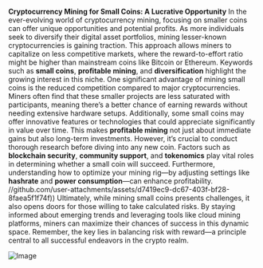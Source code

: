 **Cryptocurrency Mining for Small Coins: A Lucrative Opportunity**
In the ever-evolving world of cryptocurrency mining, focusing on smaller coins can offer unique opportunities and potential profits. As more individuals seek to diversify their digital asset portfolios, mining lesser-known cryptocurrencies is gaining traction. This approach allows miners to capitalize on less competitive markets, where the reward-to-effort ratio might be higher than mainstream coins like Bitcoin or Ethereum. Keywords such as **small coins**, **profitable mining**, and **diversification** highlight the growing interest in this niche.
One significant advantage of mining small coins is the reduced competition compared to major cryptocurrencies. Miners often find that these smaller projects are less saturated with participants, meaning there’s a better chance of earning rewards without needing extensive hardware setups. Additionally, some small coins may offer innovative features or technologies that could appreciate significantly in value over time. This makes **profitable mining** not just about immediate gains but also long-term investments.
However, it’s crucial to conduct thorough research before diving into any new coin. Factors such as **blockchain security**, **community support**, and **tokenomics** play vital roles in determining whether a small coin will succeed. Furthermore, understanding how to optimize your mining rig—by adjusting settings like **hashrate** and **power consumption**—can enhance profitability.
 //github.com/user-attachments/assets/d7419ec9-dc67-403f-bf28-8faea5f1f74f))
Ultimately, while mining small coins presents challenges, it also opens doors for those willing to take calculated risks. By staying informed about emerging trends and leveraging tools like cloud mining platforms, miners can maximize their chances of success in this dynamic space. Remember, the key lies in balancing risk with reward—a principle central to all successful endeavors in the crypto realm.

![Image](https://github.com/user-attachments/assets/4a25d116-2220-4385-b08e-f287af8fcbc4)
